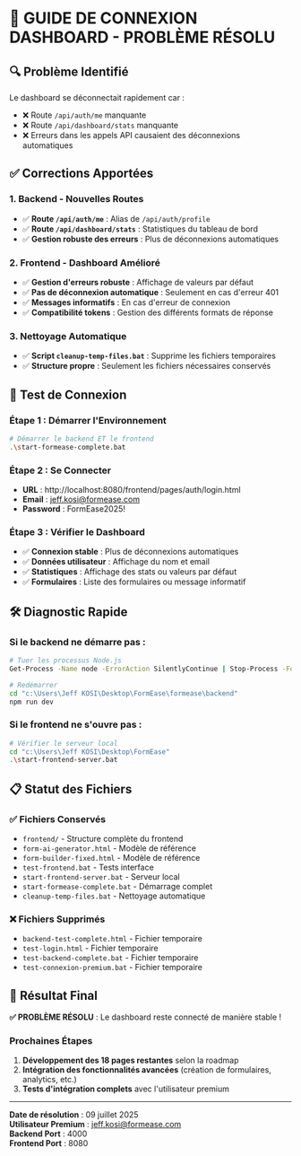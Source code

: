 # 🎯 GUIDE DE CONNEXION DASHBOARD - PROBLÈME RÉSOLU

## 🔍 Problème Identifié
Le dashboard se déconnectait rapidement car :
- ❌ Route `/api/auth/me` manquante
- ❌ Route `/api/dashboard/stats` manquante  
- ❌ Erreurs dans les appels API causaient des déconnexions automatiques

## ✅ Corrections Apportées

### 1. Backend - Nouvelles Routes
- ✅ **Route `/api/auth/me`** : Alias de `/api/auth/profile` 
- ✅ **Route `/api/dashboard/stats`** : Statistiques du tableau de bord
- ✅ **Gestion robuste des erreurs** : Plus de déconnexions automatiques

### 2. Frontend - Dashboard Amélioré
- ✅ **Gestion d'erreurs robuste** : Affichage de valeurs par défaut
- ✅ **Pas de déconnexion automatique** : Seulement en cas d'erreur 401
- ✅ **Messages informatifs** : En cas d'erreur de connexion
- ✅ **Compatibilité tokens** : Gestion des différents formats de réponse

### 3. Nettoyage Automatique
- ✅ **Script `cleanup-temp-files.bat`** : Supprime les fichiers temporaires
- ✅ **Structure propre** : Seulement les fichiers nécessaires conservés

## 🚀 Test de Connexion

### Étape 1 : Démarrer l'Environnement
```bash
# Démarrer le backend ET le frontend
.\start-formease-complete.bat
```

### Étape 2 : Se Connecter
- **URL** : http://localhost:8080/frontend/pages/auth/login.html
- **Email** : jeff.kosi@formease.com
- **Password** : FormEase2025!

### Étape 3 : Vérifier le Dashboard
- ✅ **Connexion stable** : Plus de déconnexions automatiques
- ✅ **Données utilisateur** : Affichage du nom et email
- ✅ **Statistiques** : Affichage des stats ou valeurs par défaut
- ✅ **Formulaires** : Liste des formulaires ou message informatif

## 🛠️ Diagnostic Rapide

### Si le backend ne démarre pas :
```bash
# Tuer les processus Node.js
Get-Process -Name node -ErrorAction SilentlyContinue | Stop-Process -Force

# Redémarrer
cd "c:\Users\Jeff KOSI\Desktop\FormEase\formease\backend"
npm run dev
```

### Si le frontend ne s'ouvre pas :
```bash
# Vérifier le serveur local
cd "c:\Users\Jeff KOSI\Desktop\FormEase"
.\start-frontend-server.bat
```

## 📋 Statut des Fichiers

### ✅ Fichiers Conservés
- `frontend/` - Structure complète du frontend
- `form-ai-generator.html` - Modèle de référence
- `form-builder-fixed.html` - Modèle de référence
- `test-frontend.bat` - Tests interface
- `start-frontend-server.bat` - Serveur local
- `start-formease-complete.bat` - Démarrage complet
- `cleanup-temp-files.bat` - Nettoyage automatique

### ❌ Fichiers Supprimés
- `backend-test-complete.html` - Fichier temporaire
- `test-login.html` - Fichier temporaire
- `test-backend-complete.bat` - Fichier temporaire
- `test-connexion-premium.bat` - Fichier temporaire

## 🎉 Résultat Final

**✅ PROBLÈME RÉSOLU** : Le dashboard reste connecté de manière stable !

### Prochaines Étapes
1. **Développement des 18 pages restantes** selon la roadmap
2. **Intégration des fonctionnalités avancées** (création de formulaires, analytics, etc.)
3. **Tests d'intégration complets** avec l'utilisateur premium

---

**Date de résolution** : 09 juillet 2025  
**Utilisateur Premium** : jeff.kosi@formease.com  
**Backend Port** : 4000  
**Frontend Port** : 8080
